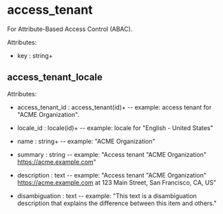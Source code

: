 # access_tenant

For Attribute-Based Access Control (ABAC).

Attributes:

* key : string+


## access_tenant_locale

Attributes:

* access_tenant_id : access_tenant(id)+ -- example: access tenant for "ACME Organization".

* locale_id : locale(id)+ -- example: locale for "English - United States"

* name : string+ -- example: "ACME Organization"

* summary : string -- example: "Access tenant \"ACME Organization\" https://acme.example.com"

* description : text -- example: "Access tenant \"ACME Organization\" https://acme.example.com at 123 Main Street, San Francisco, CA, US"

* disambiguation : text -- example: "This text is a disambiguation description that explains the difference between this item and others."
